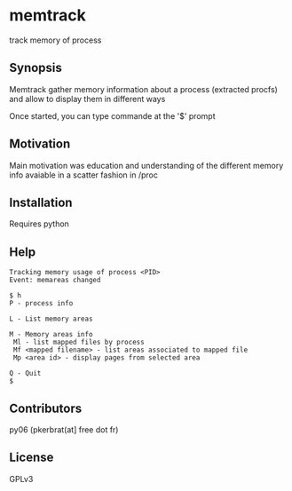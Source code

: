 # memtrack
track memory of process

## Synopsis

Memtrack gather memory information about a process (extracted procfs) and allow
to display them in different ways

Once started, you can type commande at the '$' prompt

## Motivation

Main motivation was education and understanding of the different memory info
avaiable in a scatter fashion in /proc

## Installation

Requires python

## Help
```
Tracking memory usage of process <PID> 
Event: memareas changed

$ h
P - process info

L - List memory areas

M - Memory areas info
 Ml - list mapped files by process
 Mf <mapped filename> - list areas associated to mapped file
 Mp <area id> - display pages from selected area

Q - Quit
$
```

## Contributors

py06 (pkerbrat(at] free dot fr)

## License

GPLv3
